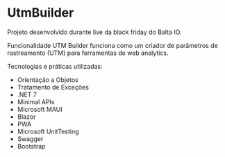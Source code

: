 # UtmBuilder

Projeto desenvolvido durante live da black friday do Balta IO.

Funcionalidade
UTM Builder funciona como um criador de parâmetros de rastreamento (UTM) para ferramentas de web analytics.

Tecnologias e práticas utilizadas:

- Orientação a Objetos
- Tratamento de Exceções
- .NET 7
- Minimal APIs
- Microsoft MAUI
- Blazor
- PWA 
- Microsoft UnitTesting
- Swagger
- Bootstrap 
